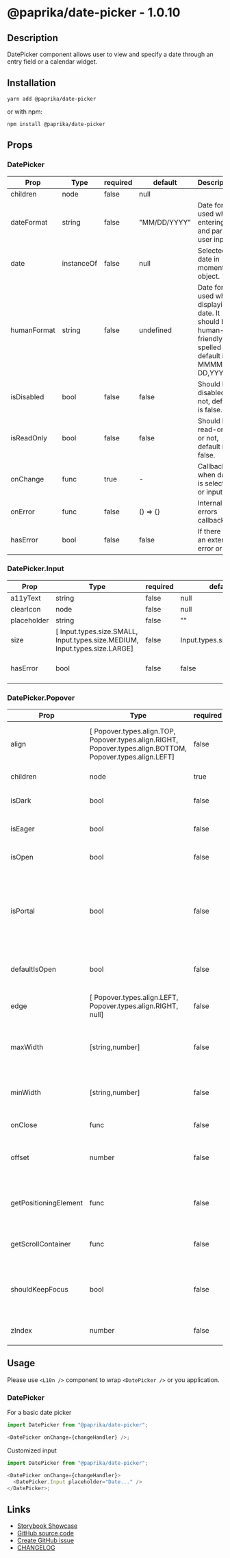 <!-- start: Autogenerated - do not modify -->

# @paprika/date-picker - 1.0.10

## Description

DatePicker component allows user to view and specify a date through an entry field or a calendar widget.

## Installation

```
yarn add @paprika/date-picker
```

or with npm:

```
npm install @paprika/date-picker
```

## Props

### DatePicker

| Prop        | Type       | required | default      | Description                                                                                                  |
| ----------- | ---------- | -------- | ------------ | ------------------------------------------------------------------------------------------------------------ |
| children    | node       | false    | null         |                                                                                                              |
| dateFormat  | string     | false    | "MM/DD/YYYY" | Date format used while entering and parsing user input.                                                      |
| date        | instanceOf | false    | null         | Selected date in moment object.                                                                              |
| humanFormat | string     | false    | undefined    | Date format used while displaying date. It should be human-friendly and spelled out, default is MMMM DD,YYYY |
| isDisabled  | bool       | false    | false        | Should be disabled or not, default is false.                                                                 |
| isReadOnly  | bool       | false    | false        | Should be read-only or not, default is false.                                                                |
| onChange    | func       | true     | -            | Callback when date is selected or input.                                                                     |
| onError     | func       | false    | () => {}     | Internal errors callback                                                                                     |
| hasError    | bool       | false    | false        | If there is an external error or not.                                                                        |

### DatePicker.Input

| Prop        | Type                                                                       | required | default                 | Description                              |
| ----------- | -------------------------------------------------------------------------- | -------- | ----------------------- | ---------------------------------------- |
| a11yText    | string                                                                     | false    | null                    | a11yText on the input.                   |
| clearIcon   | node                                                                       | false    | null                    | Custom clear icon                        |
| placeholder | string                                                                     | false    | ""                      | Placeholder of input.                    |
| size        | [ Input.types.size.SMALL, Input.types.size.MEDIUM, Input.types.size.LARGE] | false    | Input.types.size.MEDIUM | Size of input.                           |
| hasError    | bool                                                                       | false    | false                   | If the value of <input> is valid or not. |

### DatePicker.Popover

| Prop                  | Type                                                                                                        | required | default                    | Description                                                                                                                                                  |
| --------------------- | ----------------------------------------------------------------------------------------------------------- | -------- | -------------------------- | ------------------------------------------------------------------------------------------------------------------------------------------------------------ |
| align                 | [ Popover.types.align.TOP, Popover.types.align.RIGHT, Popover.types.align.BOTTOM, Popover.types.align.LEFT] | false    | Popover.types.align.BOTTOM | Where the popover content is positioned relative to the trigger or getPositioningElement.                                                                    |
| children              | node                                                                                                        | true     | -                          | Content of the popover                                                                                                                                       |
| isDark                | bool                                                                                                        | false    | false                      | Displays as a "tooltip" style with white text on black background.                                                                                           |
| isEager               | bool                                                                                                        | false    | false                      | Activated by mouseOver / focus instead of onClick.                                                                                                           |
| isOpen                | bool                                                                                                        | false    | null                       | How "controlled" popovers are shown / hidden.                                                                                                                |
| isPortal              | bool                                                                                                        | false    | true                       | This renders the popover inline in the DOM and not in a react portal. WARNING: will have side effects with paprika side panels and modals, use with caution. |
| defaultIsOpen         | bool                                                                                                        | false    | null                       | How "uncontrolled" popovers can be rendered open by default.                                                                                                 |
| edge                  | [ Popover.types.align.LEFT, Popover.types.align.RIGHT, null]                                                | false    | null                       | Where the edge of the popover content is based on the trigger or getPositioningElement                                                                       |
| maxWidth              | [string,number]                                                                                             | false    | 320                        | Maximum width of popover content. Using a number is recommended and implies px units.                                                                        |
| minWidth              | [string,number]                                                                                             | false    | 0                          | Minimumn width of popover content. Using a number is recommended and implies px units.                                                                       |
| onClose               | func                                                                                                        | false    | null                       | Callback to fire when user closes popover.                                                                                                                   |
| offset                | number                                                                                                      | false    | toInt(tokens.space)        | Distance, in px, between popover content edge and trigger / getPositioningElement.                                                                           |
| getPositioningElement | func                                                                                                        | false    | null                       | Function that provides DOM element to use as target for positioning the popover.                                                                             |
| getScrollContainer    | func                                                                                                        | false    | null                       | Function that provides the scrolling DOM element that contains the popover.                                                                                  |
| shouldKeepFocus       | bool                                                                                                        | false    | false                      | If focus will stay at the trigger when showing popover. Popover can still be closed when clicking outside or pressing escape key.                            |
| zIndex                | number                                                                                                      | false    | zValue(1)                  | Number setting the z-index for the popover content / tip.                                                                                                    |

<!-- end: Autogenerated - do not modify -->
<!-- content -->

## Usage

Please use `<L10n />` component to wrap `<DatePicker />` or you application.

### DatePicker

For a basic date picker

```js
import DatePicker from "@paprika/date-picker";

<DatePicker onChange={changeHandler} />;
```

Customized input

```js
import DatePicker from "@paprika/date-picker";

<DatePicker onChange={changeHandler}>
  <DatePicker.Input placeholder="Date..." />
</DatePicker>;
```

<!-- eoContent -->

## Links

- [Storybook Showcase](https://paprika.highbond.com/?path=/story/forms-datepicker--showcase)
- [GitHub source code](https://github.com/acl-services/paprika/tree/master/packages/DatePicker/src)
- [Create GitHub issue](https://github.com/acl-services/paprika/issues/new?label=[]&title=@paprika/date-picker%20[help]:%20your%20short%20description&body=%0A%23%20Help%20wanted%0A%0A%23%23%20Please%20write%20your%20question.%0A*A%20clear%20and%20concise%20description%20of%20what%20the%20question%20is*%0A%0A%23%23%20Additional%20context%0A*Add%20any%20other%20context%20or%20screenshots%20about%20your%20question%20here.*%0A)
- [CHANGELOG](https://github.com/acl-services/paprika/tree/master/packages/DatePicker/CHANGELOG.md)
